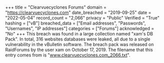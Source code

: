 +++
title = "Clearvuecyclones Forums"
domain = "https://clearvuecyclones.com"
date_breached = "2019-09-25"
date = "2022-05-04"
record_count = "2,066"
privacy = "Public"
Verified = "True"
hashing = ["vB"]
breached_data = ["Email addresses", "Passwords", "Usernames", "IP addresses"]
categories = ["Forums"]
acknowledged = "No"
+++
This breach was found in a large collection named "xam's DB Pack". In total, 316 websites databases were leaked, all due to a single vulnerability in the vBulletin software. The breach pack was released on RaidForums by the user xam on October 17, 2019. The filename that this entry comes from is "www.clearvuecyclones.com_2066.txt".
